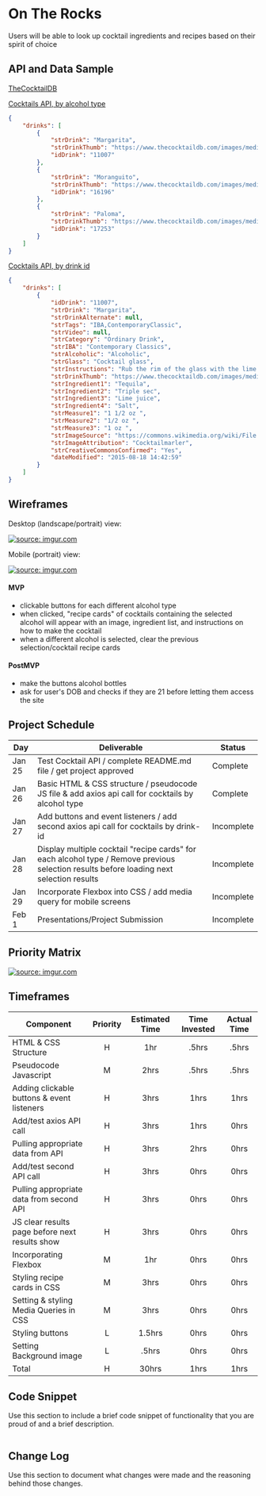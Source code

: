 # On The Rocks

Users will be able to look up cocktail ingredients and recipes based on their spirit of choice

## API and Data Sample

[TheCocktailDB](https://www.thecocktaildb.com/api.php?ref=apilist.fun)

[Cocktails API, by alcohol type](https://www.thecocktaildb.com/api/json/v1/1/filter.php?i=Tequila)

```json
{
    "drinks": [
        {
            "strDrink": "Margarita",
            "strDrinkThumb": "https://www.thecocktaildb.com/images/media/drink/5noda61589575158.jpg",
            "idDrink": "11007"
        },
        {
            "strDrink": "Moranguito",
            "strDrinkThumb": "https://www.thecocktaildb.com/images/media/drink/urpsyq1475667335.jpg",
            "idDrink": "16196"
        },
        {
            "strDrink": "Paloma",
            "strDrinkThumb": "https://www.thecocktaildb.com/images/media/drink/samm5j1513706393.jpg",
            "idDrink": "17253"
        }
    ]
}
```

[Cocktails API, by drink id](https://www.thecocktaildb.com/api/json/v1/1/lookup.php?i=11007)

```json
{
    "drinks": [
        {
            "idDrink": "11007",
            "strDrink": "Margarita",
            "strDrinkAlternate": null,
            "strTags": "IBA,ContemporaryClassic",
            "strVideo": null,
            "strCategory": "Ordinary Drink",
            "strIBA": "Contemporary Classics",
            "strAlcoholic": "Alcoholic",
            "strGlass": "Cocktail glass",
            "strInstructions": "Rub the rim of the glass with the lime slice to make the salt stick to it. Take care to moisten only the outer rim and sprinkle the salt on it. The salt should present to the lips of the imbiber and never mix into the cocktail. Shake the other ingredients with ice, then carefully pour into the glass.",
            "strDrinkThumb": "https://www.thecocktaildb.com/images/media/drink/5noda61589575158.jpg",
            "strIngredient1": "Tequila",
            "strIngredient2": "Triple sec",
            "strIngredient3": "Lime juice",
            "strIngredient4": "Salt",
            "strMeasure1": "1 1/2 oz ",
            "strMeasure2": "1/2 oz ",
            "strMeasure3": "1 oz ",
            "strImageSource": "https://commons.wikimedia.org/wiki/File:Klassiche_Margarita.jpg",
            "strImageAttribution": "Cocktailmarler",
            "strCreativeCommonsConfirmed": "Yes",
            "dateModified": "2015-08-18 14:42:59"
        }
    ]
}
```

## Wireframes

Desktop (landscape/portrait) view:

<a href="https://imgur.com/vFBjqzC"><img src="https://i.imgur.com/vFBjqzC.png" title="source: imgur.com" /></a>

Mobile (portrait) view: 

<a href="https://imgur.com/ludvzpz"><img src="https://i.imgur.com/ludvzpz.png" title="source: imgur.com" /></a>

#### MVP 

- clickable buttons for each different alcohol type
- when clicked, "recipe cards" of cocktails containing the selected alcohol will appear with an image, ingredient list, and instructions on how to make the cocktail
- when a different alcohol is selected, clear the previous selection/cocktail recipe cards

#### PostMVP  

- make the buttons alcohol bottles 
- ask for user's DOB and checks if they are 21 before letting them access the site 

## Project Schedule

|  Day | Deliverable | Status
|---|---| ---|
|Jan 25| Test Cocktail API / complete README.md file / get project approved | Complete
|Jan 26| Basic HTML & CSS structure / pseudocode JS file & add axios api call for cocktails by alcohol type  | Complete
|Jan 27| Add buttons and event listeners / add second axios api call for cocktails by drink-id | Incomplete
|Jan 28| Display multiple cocktail "recipe cards" for each alcohol type / Remove previous selection results before loading next selection results | Incomplete
|Jan 29| Incorporate Flexbox into CSS / add media query for mobile screens | Incomplete
|Feb 1| Presentations/Project Submission | Incomplete

## Priority Matrix

<a href="https://imgur.com/SrCIVPx"><img src="https://i.imgur.com/SrCIVPx.png" title="source: imgur.com" /></a>

## Timeframes

| Component | Priority | Estimated Time | Time Invested | Actual Time |
| --- | :---: |  :---: | :---: | :---: |
| HTML & CSS Structure | H | 1hr | .5hrs | .5hrs |
| Pseudocode Javascript | M | 2hrs | .5hrs | .5hrs |
| Adding clickable buttons & event listeners | H | 3hrs | 1hrs | 1hrs |
| Add/test axios API call | H | 3hrs | 1hrs | 0hrs |
| Pulling appropriate data from API | H | 3hrs | 2hrs | 0hrs |
| Add/test second API call | H | 3hrs | 0hrs | 0hrs |
| Pulling appropriate data from second API| H | 3hrs | 0hrs | 0hrs |
| JS clear results page before next results show | H | 3hrs | 0hrs | 0hrs |
| Incorporating Flexbox | M | 1hr | 0hrs | 0hrs |
| Styling recipe cards in CSS | M | 3hrs | 0hrs | 0hrs |
| Setting & styling Media Queries in CSS | M | 3hrs | 0hrs | 0hrs |
| Styling buttons | L | 1.5hrs | 0hrs | 0hrs |
| Setting Background image | L | .5hrs | 0hrs | 0hrs |
| Total | H | 30hrs | 1hrs | 1hrs |

## Code Snippet

Use this section to include a brief code snippet of functionality that you are proud of and a brief description.  

```

```

## Change Log
 Use this section to document what changes were made and the reasoning behind those changes.  
